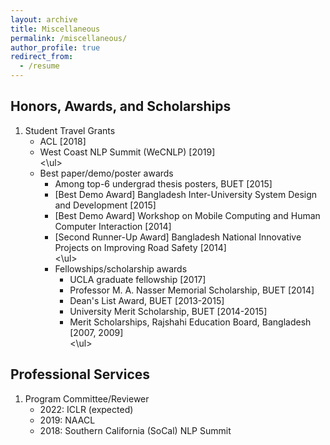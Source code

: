 ```yaml
---
layout: archive
title: Miscellaneous
permalink: /miscellaneous/
author_profile: true
redirect_from:
  - /resume
---
```


<h2>Honors, Awards, and Scholarships</h2>
<ol>
	<li> Student Travel Grants 
		<ul>
			<li> ACL [2018] </li>
			<li> West Coast NLP Summit (WeCNLP) [2019]  </li>
		<\ul>
	</li>
	<li> Best paper/demo/poster awards 
		<ul>
			<li>  Among top-6 undergrad thesis posters, BUET [2015] </li>
		 	<li> [Best Demo Award] Bangladesh Inter-University System Design and Development [2015] </li>
        		<li> [Best Demo Award] Workshop on Mobile Computing and Human Computer Interaction [2014] </li>
        		<li> [Second Runner-Up Award] Bangladesh National Innovative  Projects on Improving  Road  Safety [2014] </li>
		<\ul>		
	</li>
	<li> Fellowships/scholarship awards 
		<ul>
			<li>  UCLA graduate fellowship  [2017] </li>
		 	<li> Professor M. A.  Nasser Memorial Scholarship, BUET [2014] </li>
        		<li> Dean's List Award, BUET [2013-2015] </li>
        		<li> University Merit Scholarship, BUET [2014-2015] </li>
			<li> Merit Scholarships, Rajshahi Education Board, Bangladesh [2007, 2009] </li>
		<\ul>	
	</li>
</ol>


<h2>Professional Services</h2>
<ol>
	<li> Program Committee/Reviewer
		<ul>
			<li>2022: ICLR (expected) </li>
			<li>2019: NAACL </li>
			<li>2018: Southern California (SoCal) NLP Summit </li>
    		</ul>
	</li>
</ol>



